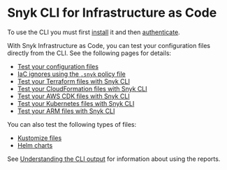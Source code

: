 # Snyk CLI for Infrastructure as Code

To use the CLI you must first [install](../../../snyk-cli/install-the-snyk-cli/) it and then [authenticate](../../../tutorials/springone-workshop/developer-environment-and-snyk/snyk-authenticate-using-cli.md#authenticate-the-cli).

With Snyk Infrastructure as Code, you can test your configuration files directly from the CLI. See the following pages for details:

* [Test your configuration files](test-your-configuration-files.md)
* [IaC ignores using the `.snyk` policy file](iac-ignores-using-the-.snyk-policy-file.md)
* [Test your Terraform files with Snyk CLI](test-your-terraform-files-with-the-cli-tool.md)
* [Test your CloudFormation files with Snyk CLI](test-your-cloudformation-files-with-cli-tool.md)
* [Test your AWS CDK files with Snyk CLI](test-your-aws-cdk-files-with-our-cli-tool.md)
* [Test your Kubernetes files with Snyk CLI](test-your-kubernetes-files-with-our-cli-tool.md)
* [Test your ARM files with Snyk CLI](test-your-arm-files-with-the-cli-tool.md)

You can also test the following types of files:

* [Kustomize files](test-your-arm-files-with-the-cli-tool.md)
* [Helm charts](test-your-helm-charts-with-our-cli-tool.md)

See [Understanding the CLI output](understanding-configuration-scan-issues.md) for information about using the reports.
